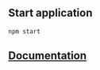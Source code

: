 ## Start application

```shell
npm start
```

## [Documentation](https://ship.paralect.com/docs/intro)
